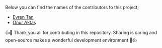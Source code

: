 Below you can find the names of the contributors to this project;

- [Evren Tan][evren-tan-github]
- [Onur Aktaş][onur-aktas-github]


👍🎉 Thank you all for contributing in this repository. Sharing is caring and open-source makes a wonderful development environment 🎉👍


[evren-tan-github]: https://github.com/evrentan
[onur-aktas-github]:https://github.com/Onuraktasj
